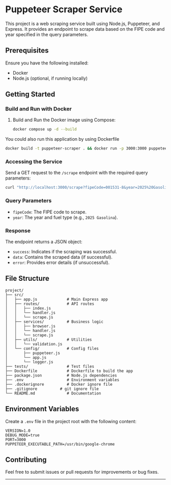 # Puppeteer Scraper Service

This project is a web scraping service built using Node.js, Puppeteer, and Express. It provides an endpoint to scrape data based on the FIPE code and year specified in the query parameters.

## Prerequisites

Ensure you have the following installed:

- Docker
- Node.js (optional, if running locally)

## Getting Started

### Build and Run with Docker

1. Build and Run the Docker image using Compose:
   ```bash
   docker compose up -d --build
   ```

You could also run this application by using Dockerfile
```bash
docker build -t puppeteer-scraper . && docker run -p 3000:3000 puppeteer-scraper
```

### Accessing the Service

Send a GET request to the `/scrape` endpoint with the required query parameters:

```bash
curl "http://localhost:3000/scrape?fipeCode=001531-8&year=2025%20Gasolina"
```

### Query Parameters

- `fipeCode`: The FIPE code to scrape.
- `year`: The year and fuel type (e.g., `2025 Gasolina`).

### Response

The endpoint returns a JSON object:

- `success`: Indicates if the scraping was successful.
- `data`: Contains the scraped data (if successful).
- `error`: Provides error details (if unsuccessful).

## File Structure

```plaintext
project/
├── src/
│   ├── app.js             # Main Express app
│   ├── routes/            # API routes
│   │   ├── index.js
│   │   └── handler.js
│   │   └── scrape.js
│   ├── services/          # Business logic
│   │   ├── browser.js
│   │   └── handler.js
│   │   └── scrape.js
│   ├── utils/             # Utilities
│   │   └── validation.js
│   └── config/            # Config files
│       ├── puppeteer.js
│       └── app.js
│       └── logger.js
├── tests/                 # Test files
├── Dockerfile             # Dockerfile to build the app
├── package.json           # Node.js dependencies
├── .env                   # Environment variables
├── .dockerignore          # Docker ignore file
├── .gitignore          # git ignore file
└── README.md              # Documentation
```

## Environment Variables

Create a `.env` file in the project root with the following content:

```env
VERSION=1.0
DEBUG_MODE=true
PORT=3000
PUPPETEER_EXECUTABLE_PATH=/usr/bin/google-chrome
```

## Contributing

Feel free to submit issues or pull requests for improvements or bug fixes.

---